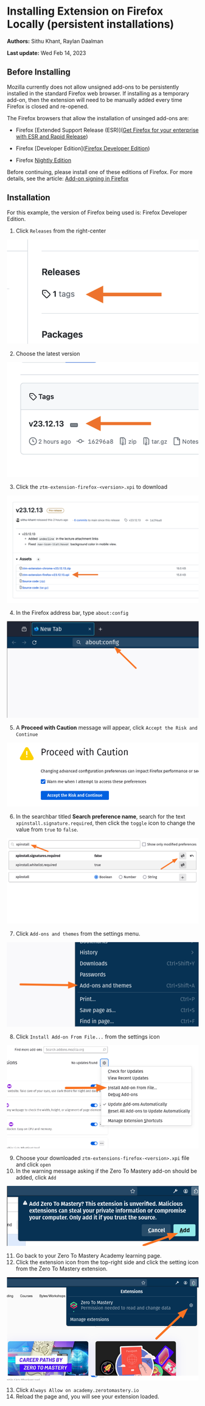 # Installing Extension on Firefox Locally (persistent installations)

**Authors:** Sithu Khant, Raylan Daalman

**Last update:** Wed Feb 14, 2023

## Before Installing

Mozilla currently does not allow unsigned add-ons to be persistently installed in the standard Firefox web browser. If installing as a temporary add-on, then the extension will need to be manually added every time Firefox is closed and re-opened.

The Firefox browsers that allow the installation of unsinged add-ons are:

- Firefox [Extended Support Release (ESR)]([Get Firefox for your enterprise with ESR and Rapid Release](https://www.mozilla.org/en-US/firefox/enterprise/))

- Firefox [Developer Edition]([Firefox Developer Edition](https://www.mozilla.org/firefox/developer/))

- Firefox [Nightly Edition](https://nightly.mozilla.org/)

Before continuing, please install one of these editions of Firefox. For more details, see the article: [Add-on signing in Firefox](https://support.mozilla.org/en-US/kb/add-on-signing-in-firefox)

## Installation

For this example, the version of Firefox being used is: Firefox Developer Edition.

1. Click `Releases` from the right-center

![](./images/f-esr-dev-nighlty-steps/f-step-1.png)

2. Choose the latest version

![](./images/f-esr-dev-nighlty-steps/f-step-2.png)

3. Click the `ztm-extension-firefox-<version>.xpi` to download

![](./images/f-esr-dev-nighlty-steps/f-step-3.png)

4. In the Firefox address bar, type  `about:config`

![](./images/f-esr-dev-nighlty-steps/f-step-4.png)

5. A **Proceed with Caution** message will appear, click `Accept the Risk and Continue`

![](./images/f-esr-dev-nighlty-steps/f-step-5.png)

6. In the searchbar titled **Search preference name**, search for the text `xpinstall.signature.required`, then click the `toggle` icon to change the value from `true` to `false`.

![](./images/f-esr-dev-nighlty-steps/f-step-6.png)

7. Click `Add-ons and themes` from the settings menu.

![](./images/f-esr-dev-nighlty-steps/f-step-7.png)

8. Click `Install Add-on From File...` from the settings icon

![](./images/f-esr-dev-nighlty-steps/f-step-8.png)

9. Choose your downloaded `ztm-extensions-firefox-<version>.xpi` file and click `open`
10. In the warning message asking if the Zero To Mastery add-on should be added, click `Add`

![](./images/f-esr-dev-nighlty-steps/f-step-10.png)

11. Go back to your Zero To Mastery Academy learning page.
12. Click the extension icon from the top-right side and click the setting icon from the Zero To Mastery extension.

![](./images/f-esr-dev-nighlty-steps/f-step-12.png)

13. Click `Always Allow on academy.zerotomastery.io`
14. Reload the page and, you will see your extension loaded.

